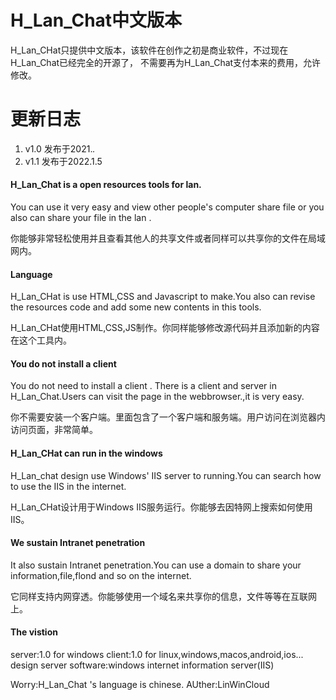 # H_Lan_Chat中文版本
H_Lan_CHat只提供中文版本，该软件在创作之初是商业软件，不过现在H_Lan_Chat已经完全的开源了，
不需要再为H_Lan_Chat支付本来的费用，允许修改。

#  更新日志
1. v1.0 发布于2021.*.*
2. v1.1 发布于2022.1.5

#### H_Lan_Chat is a open resources tools for lan.
You can use it very easy and view other people's computer share file
or you also can share your file in the lan .

你能够非常轻松使用并且查看其他人的共享文件或者同样可以共享你的文件在局域网内。

#### Language
H_Lan_CHat is use HTML,CSS and Javascript to make.You also can revise
the resources code and add some new contents in this tools.

H_Lan_CHat使用HTML,CSS,JS制作。你同样能够修改源代码并且添加新的内容在这个工具内。

#### You do not install a client
You do not need to install a client . There is a client and server in 
H_Lan_Chat.Users can visit the page in the webbrowser.,it is very easy.

你不需要安装一个客户端。里面包含了一个客户端和服务端。用户访问在浏览器内访问页面，非常简单。

#### H_Lan_CHat can run in the windows
H_Lan_chat design use Windows' IIS server to running.You can search how
to use the IIS in the internet.

H_Lan_CHat设计用于Windows IIS服务运行。你能够去因特网上搜索如何使用IIS。

#### We sustain Intranet penetration
It also sustain Intranet penetration.You can use a domain to share your
information,file,flond and so on the internet.

它同样支持内网穿透。你能够使用一个域名来共享你的信息，文件等等在互联网上。

#### The vistion 
server:1.0 for windows
client:1.0 for linux,windows,macos,android,ios...
design server software:windows internet information server(IIS) 

Worry:H_Lan_Chat 's language is chinese.
AUther:LinWinCloud
